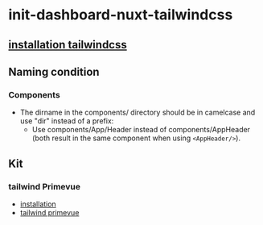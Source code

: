 # init-dashboard-nuxt-tailwindcss

## [installation tailwindcss](https://tailwindcss.com/docs/guides/nuxtjs)

## Naming condition

### Components

- The dirname in the components/ directory should be in camelcase and use "dir" instead of a prefix:
  - Use components/App/Header instead of components/AppHeader (both result in the same component when using `<AppHeader/>`).

## Kit

### tailwind Primevue

- [installation](https://tailwind.primevue.org/nuxt/)
- [tailwind primevue](https://tailwind.primevue.org)
